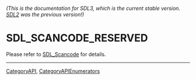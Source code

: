 ###### (This is the documentation for SDL3, which is the current stable version. [SDL2](https://wiki.libsdl.org/SDL2/) was the previous version!)
# SDL_SCANCODE_RESERVED

Please refer to [SDL_Scancode](SDL_Scancode) for details.

----
[CategoryAPI](CategoryAPI), [CategoryAPIEnumerators](CategoryAPIEnumerators)

